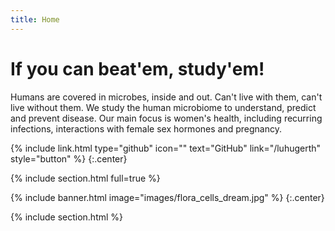 ```yaml
---
title: Home
---
```


# If you can beat'em, study'em!

Humans are covered in microbes, inside and out. Can't live with them, can't live without them. We study the human microbiome to understand, predict and prevent disease. Our main focus is women's health, including recurring infections, interactions with female sex hormones and pregnancy.

{%
  include link.html
  type="github"
  icon=""
  text="GitHub"
  link="/luhugerth"
  style="button"
%}
{:.center}

{% include section.html full=true %}

{% include banner.html image="images/flora_cells_dream.jpg" %}
{:.center}

{% include section.html %}
